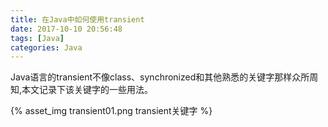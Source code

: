 ```yaml
---
title: 在Java中如何使用transient
date: 2017-10-10 20:56:48
tags: [Java]
categories: Java
---
```


Java语言的transient不像class、synchronized和其他熟悉的关键字那样众所周知,本文记录下该关键字的一些用法。

<!-- more -->

{% asset_img transient01.png transient关键字 %}
